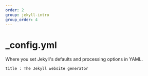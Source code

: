 ```yaml
---
order: 2
group: jekyll-intro
group_order: 4
---
```


# _config.yml


Where you set Jekyll's defaults and processing options in YAML.
```
title : The Jekyll website generator
```
